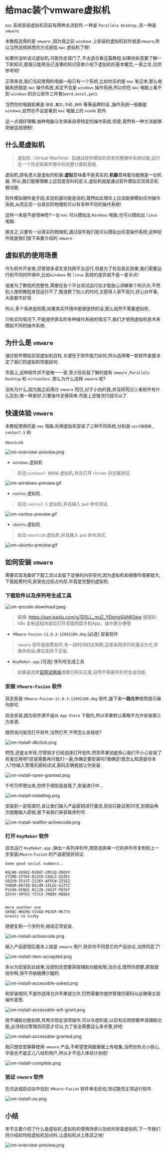 # 给mac装个vmware虚拟机

`mac` 系统安装虚拟机目前有两种主流软件,一种是 `Parallels Desktop` ,另一种是 `vmware`.

本教程选用的是 `vmware` ,因为我之前 `windows` 上安装的虚拟机软件就是`vmware`,所以当然选择熟悉的方式鼓捣 `mac` 虚拟机了啊!

如果你没听说过虚拟机,可能你走错门了,不太适合看这篇教程.如果你执意要了解一下新知识,那我只能用自己浅薄的知识简单介绍下虚拟机的基本概念,一家之言,仅供参考哟!

正常来说,我们当前使用的电脑一般只有一个系统,比如你买的是 `mac` 笔记本,那么电脑系统就是 `mac` 操作系统,肯定不会是 `windows` 操作系统,所以你在 `mac` 电脑上看不到 `windows` 的办公软件三件套(`word,excel,ppt`).

当然你的电脑如果是 `联想,戴尔,华硕,神舟` 等等品牌的话 ,操作系统一般都是 `windows`,自然也不会是看到 `mac` 电脑上的 `xcode` 软件.

这一点很好理解,每种电脑与生俱来自带特定的操作系统,但是,竟然有一种方法能够突破这层限制!

## 什么是虚拟机

> 虚拟机（Virtual Machine）指通过软件模拟的具有完整硬件系统功能,运行在一个完全隔离环境中的完整计算机系统.

虚拟机,顾名思义是虚拟的机器.**虚拟**意味着不是真实的,**机器**意味着功能像是一台机器.
所以,我们能够理解上述百度百科的定义,虚拟机就是通过软件模拟实现真实机器功能.

软件模拟硬件是手段,实现机器功能是目的,既然如此理论上应该能够模拟任何操作系统,从而实现一台真实的物理机可以有多种不同的操作系统!

这样一来是不是很神奇?一台 `mac` 可以模拟出 `Windows` 电脑,也可以模拟出 `linux` 电脑.

换言之,只要有一台真实的物理机,通过软件我们就可以模拟出任意操作系统,这种软件就是我们接下来要介绍的 `vmware` .

## 虚拟机的使用场景

作为软件开发者,尽管很多语言支持跨平台运行,但是为了检验真实效果,我们需要运行到不同的环境中,比如`windows` 和 `linux` 系统的差异就不是一星半点!

或者为了教程的完整性,需要在各个平台测试运行后才能放心讲解某个知识点,不然别人按照教程发现运行不了,既浪费了别人的时间,又惹得人家不高兴,好心办坏事,大家都不好受.

所以,多个系统是刚需,如果真实环境中能够提供的话,那么自然不需要虚拟机.

只有实际情况下,不能提供真实的多种操作系统的情况下,我们才使用虚拟机技术来模拟不同的操作系统.

## 为什么是 `vmware`

通过软件模拟实现虚拟机目标,关键在于软件能力如何,所以选择哪一款软件直接决定了我们的虚拟机性能如何.

市面上,这种软件并不是唯一一家,至少目前我了解的就有 `vmware` ,`Parallels Desktop` 和 `virtualbox` .那么为什么选择 `vmware` 呢?

没有为什么,因为我之前用过 `vmware` 而已,对于小白的我,并没研究过三者软件有什么区别,哪一种更好,只要操作足够简单,市面上足够流行就可以了.

## 快速体验 `vmware`

本教程使用的是 `mac` 电脑,利用虚拟机安装了三种不同系统,分别是 `win7旗舰版` , `centos7.5` 和

`Ubuntu18`.

![vm-overview-preview.png](./images/vm-overview-preview.png)

- `windows` 虚拟机

> 启动 `windows7 旗舰版` 虚拟机,并且打开 `chrome` 浏览器测试.

![vm-windows-preview.gif](./images/vm-windows-preview.gif)

- `centos` 虚拟机

> 启动 `centos7.5` 虚拟机,并且输入 `pwd` 命令测试.

![vm-centos-preview.gif](./images/vm-centos-preview.gif)

- `ubuntu` 虚拟机

> 启动 `ubuntu18` 虚拟机,并且输入 `pwd` 命令测试.

![vm-ubuntu-preview.gif](./images/vm-ubuntu-preview.gif)

## 如何安装 `vmware`

需要实现准备好下载工具以及留下足够的内存空间,因为虚拟机和镜像毕竟都挺大,下载挺费时间,安装也比较占内存,毕竟是完整的虚拟机.

### 下载软件以及序列号生成工具

![vm-qrcode-download.jpeg](./images/vm-qrcode-download.jpeg)

> 链接: https://pan.baidu.com/s/1D0LL_muZ_YEbmgS4A6l3pw 提取码: ti8v 复制这段内容后打开百度网盘手机App，操作更方便哦

- `VMware-Fusion-11.0.3-12992109.dmg` [必选] 安装软件

> `vmware` 软件是收费软件,有一段时间的试用期,这里采用序列号激活方式,有条件的话,建议支持下正版.

- `KeyMaker.app` [可选] 序列号生成工具

> 如果是选择[官网试用版](https://my.vmware.com/cn/web/vmware/downloads)或者已购买正版,自然不需要序列号生成功能.

### 安装 `VMware-Fusion` 软件

双击安装 `VMware-Fusion-11.0.3-12992109.dmg` 软件,接下来**一路允许**按照提示操作即可.

双击安装,因为软件源不是从 `App Store` 下载的,所以苹果默认策略不允许安装第三方来源.

既然询问是否打开软件,当然打开,不然怎么安装呢?

![vm-install-dbclick.png](./images/vm-install-dbclick.png)

然而,还是太年轻,尽管刚才已经选择打开软件,然而苹果怕是担心我们不小心安装了有害应用吧?还是需要再问我们一遍,你确定要安装吗?我确定!我怎么知道是你本人?你输入管理员密码试试,密码正确我就让你安装.

![vm-install-open-granted.png](./images/vm-install-open-granted.png)

千呼万呼使出来,你终于相信我是我了,安装进行中...

![vm-install-installing.png](./images/vm-install-installing.png)

安装到一定程度时,会让我们输入产品密钥进行激活,否则只能试用30天,到期会再次提醒输入密钥,接下来我们来获取序列号.

![vm-install-waitfor-activecode.png](./images/vm-install-waitfor-activecode.png)

### 打开 `KeyMaker` 软件

双击运行 `KeyMaker.app` ,弹出一系列序列号,随意选择某一行的序列号复制到上一步安装`VMware-Fusion` 的产品密钥并验证.

```
Some good serial numbers..

KGLWE-VA5KZ-D1QHT-2R51Q-ZKQVV
VTZMD-ZYTKX-D1ZCR-C6QCZ-QZZEV
GQZX9-ZFX3T-Z1Z6Y-AFPCW-ZZ5GZ
THQQR-00TZQ-81L0R-10LEG-G2ZTZ
P1VXR-GFNGC-R1JJR-JXG3T-PQ7XT
ZXYXY-VMTKZ-Y1YCX-7MQ9X-MQQ6V


Here another one
GK9QC-9KEM4-V1VAQ-P8JEP-MK77V
Greets to Corby
```

随便复制一个序列号,继续正常安装.

![vm-install-activecode.png](./images/vm-install-activecode.png)

输入产品密钥后基本上就是 `vmware` 用户,除非你不同意它的产品协议,当然同意了!

![vm-install-item-accepted.png](./images/vm-install-item-accepted.png)

本以为安装到此结束,没想到还想要获取辅助功能权限,没办法,既然你想要,那我就给你啊,保不齐缺胳膊少腿的.

![vm-install-accessible-asked.png](./images/vm-install-accessible-asked.png)

和安装相同,不是你选择允许苹果就允许,仍然需要你提供管理员密码以此确保主观操作意愿.

![vm-install-accessible-will-grant.png](./images/vm-install-accessible-will-grant.png)

授予辅助功能权限,并再次锁定该项操作,可以与想的是,以后有应用想要申请辅助功能,必须经过管理员同意才可以,为了安全需要这么多步骤,好吧.

![vm-install-accessible-granted.png](./images/vm-install-accessible-granted.png)

我只想安安静静使用 `vmware` 产品,不希望使用数据被上传收集,当然也有点小担心,毕竟也不是正儿八经的用户,所以才不加入体验计划呢!

![vm-install-complete.png](./images/vm-install-complete.png)

### 验证 `vmware` 软件

在访达或启动台中找到 `VMware-Fusion` 软件单击启动,测试能否正常运行软件.

![vm-install-os.png](./images/vm-install-os.png)

## 小结

本节主要介绍了什么是虚拟机,虚拟机的使用场景以及如何安装虚拟机,下一节我们将介绍如何给虚拟机加点料,让虚拟机派上练武之地!

![vm-overview-preview.png](./images/vm-overview-preview.png)



